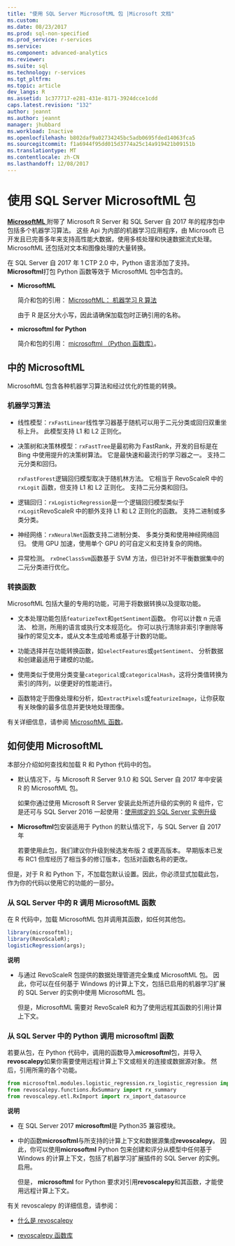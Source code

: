 ```yaml
---
title: "使用 SQL Server MicrosoftML 包 |Microsoft 文档"
ms.custom: 
ms.date: 08/23/2017
ms.prod: sql-non-specified
ms.prod_service: r-services
ms.service: 
ms.component: advanced-analytics
ms.reviewer: 
ms.suite: sql
ms.technology: r-services
ms.tgt_pltfrm: 
ms.topic: article
dev_langs: R
ms.assetid: 1c377717-e281-431e-8171-3924dcce1cdd
caps.latest.revision: "132"
author: jeannt
ms.author: jeannt
manager: jhubbard
ms.workload: Inactive
ms.openlocfilehash: b802daf9a02734245bc5adb0695fded14063fca5
ms.sourcegitcommit: f1a6944f95dd015d3774a25c14a919421b09151b
ms.translationtype: MT
ms.contentlocale: zh-CN
ms.lasthandoff: 12/08/2017
---
```

# <a name="using-the-microsoftml-package-with-sql-server"></a>使用 SQL Server MicrosoftML 包

[ **MicrosoftML** ](https://msdn.microsoft.com/microsoft-r/microsoftml-introduction)附带了 Microsoft R Server 和 SQL Server 自 2017 年的程序包中包括多个机器学习算法。 这些 Api 为内部的机器学习应用程序，由 Microsoft 已开发且已完善多年来支持高性能大数据，使用多核处理和快速数据流式处理。 MicrosoftML 还包括对文本和图像处理的大量转换。

在 SQL Server 自 2017 年 1 CTP 2.0 中，Python 语言添加了支持。 **Microsoftml**打包 Python 函数等效于 MicrosoftML 包中包含的。 

+ **MicrosoftML**

    简介和包的引用： [MicrosoftML： 机器学习 R 算法](https://docs.microsoft.com/en-us/r-server/r-reference/microsoftml/microsoftml-package)

    由于 R 是区分大小写，因此请确保加载包时正确引用的名称。

+ **microsoftml for Python**

    简介和包的引用： [microsoftml （Python 函数库）](https://docs.microsoft.com/r-server/python-reference/microsoftml/microsoftml-package)。 

## <a name="whats-in-microsoftml"></a>中的 MicrosoftML

MicrosoftML 包含各种机器学习算法和经过优化的性能的转换。

### <a name="machine-learning-algorithms"></a>机器学习算法

-  线性模型：`rxFastLinear`线性学习器基于随机可以用于二元分类或回归双重坐标上升。 此模型支持 L1 和 L2 正则化。

- 决策树和决策林模型：`rxFastTree`是最初称为 FastRank，开发的目标是在 Bing 中使用提升的决策树算法。 它是最快速和最流行的学习器之一。 支持二元分类和回归。

  `rxFastForest`逻辑回归模型取决于随机林方法。 它相当于 RevoScaleR 中的 `rxLogit` 函数，但支持 L1 和 L2 正则化。 支持二元分类和回归。

- 逻辑回归：`rxLogisticRegression`是一个逻辑回归模型类似于`rxLogit`RevoScaleR 中的额外支持 L1 和 L2 正则化的函数。 支持二进制或多类分类。

- 神经网络：`rxNeuralNet`函数支持二进制分类、 多类分类和使用神经网络回归。 使用 GPU 加速，使用单个 GPU 的可自定义和支持复杂的网络。

- 异常检测。  `rxOneClassSvm`函数基于 SVM 方法，但已针对不平衡数据集中的二元分类进行优化。

### <a name="transformation-functions"></a>转换函数

MicrosoftML 包括大量的专用的功能，可用于将数据转换以及提取功能。

- 文本处理功能包括`featurizeText`和`getSentiment`函数。 你可以计数 n 元语法、 检测，所用的语言或执行文本规范化。 你可以执行清除非索引字删除等操作的常见文本，或从文本生成哈希或基于计数的功能。

- 功能选择并在功能转换函数，如`selectFeatures`或`getSentiment`、 分析数据和创建最适用于建模的功能。

- 使用类似于使用分类变量`categorical`或`categoricalHash`，这将分类值转换为索引的阵列，以便更好的性能进行。

- 函数特定于图像处理和分析，如`extractPixels`或`featurizeImage`，让你获取有关映像的最多信息并更快地处理图像。

有关详细信息，请参阅 [MicrosoftML 函数](https://msdn.microsoft.com/microsoft-r/microsoftml/microsoftml)。

## <a name="how-to-use-microsoftml"></a>如何使用 MicrosoftML

本部分介绍如何查找和加载 R 和 Python 代码中的包。

+ 默认情况下，与 Microsoft R Server 9.1.0 和 SQL Server 自 2017 年中安装 R 的 MicrosoftML 包。

    如果你通过使用 Microsoft R Server 安装此处所述升级的实例的 R 组件，它是还可与 SQL Server 2016 一起使用：[使用绑定的 SQL Server 实例升级](r/use-sqlbindr-exe-to-upgrade-an-instance-of-sql-server.md)

+ **Microsoftml**包安装适用于 Python 的默认情况下，与 SQL Server 自 2017 年 

   若要使用此包，我们建议你升级到候选发布版 2 或更高版本。 早期版本已发布 RC1 但库经历了相当多的修订版本，包括对函数名称的更改。 

但是，对于 R 和 Python 下，不加载包默认设置。因此，你必须显式加载此包，作为你的代码以使用它的功能的一部分。

### <a name="calling-microsoftml-functions-from-r-in-sql-server"></a>从 SQL Server 中的 R 调用 MicrosoftML 函数

在 R 代码中，加载 MicrosoftML 包并调用其函数，如任何其他包。

```R
library(microsoftml);
library(RevoScaleR);
logisticRegression(args);
```

**说明**

+ 与通过 RevoScaleR 包提供的数据处理管道完全集成 MicrosoftML 包。 因此，你可以在任何基于 Windows 的计算上下文，包括已启用的机器学习扩展的 SQL Server 的实例中使用 MicrosoftML 包。

    但是，MicrosoftML 需要对 RevoScaleR 和为了使用远程其函数的引用计算上下文。

### <a name="calling-microsoftml-functions-from-python-in-sql-server"></a>从 SQL Server 中的 Python 调用 microsoftml 函数

若要从包，在 Python 代码中，调用的函数导入**microsoftml**包，并导入**revoscalepy**如果你需要使用远程计算上下文或相关的连接或数据源对象。 然后，引用所需的各个功能。

```Python
from microsoftml.modules.logistic_regression.rx_logistic_regression import rx_logistic_regression
from revoscalepy.functions.RxSummary import rx_summary
from revoscalepy.etl.RxImport import rx_import_datasource
```

**说明**

+ 在 SQL Server 2017 **microsoftml**是 Python35 兼容模块。 

+ 中的函数**microsoftml**与所支持的计算上下文和数据源集成**revoscalepy**。 因此，你可以使用**microsoftml** Python 包来创建和评分从模型中任何基于 Windows 的计算上下文，包括了机器学习扩展插件的 SQL Server 的实例。 启用。

    但是， **microsoftml** for Python 要求对引用**revoscalepy**和其函数，才能使用远程计算上下文。

有关 revoscalepy 的详细信息，请参阅：

+ [什么是 revoscalepy](python/what-is-revoscalepy.md)

+ [revoscalepy 函数库](https://docs.microsoft.com/en-us/r-server/python-reference/revoscalepy/revoscalepy-package) 
